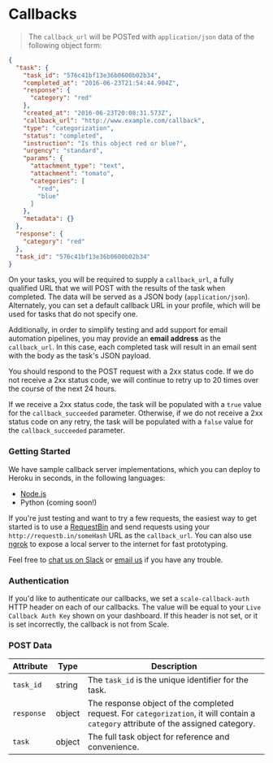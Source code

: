 # Callbacks

> The `callback_url` will be POSTed with `application/json` data of the following object form:

```json
{
  "task": {
    "task_id": "576c41bf13e36b0600b02b34",
    "completed_at": "2016-06-23T21:54:44.904Z",
    "response": {
      "category": "red"
    },
    "created_at": "2016-06-23T20:08:31.573Z",
    "callback_url": "http://www.example.com/callback",
    "type": "categorization",
    "status": "completed",
    "instruction": "Is this object red or blue?",
    "urgency": "standard",
    "params": {
      "attachment_type": "text",
      "attachment": "tomato",
      "categories": [
        "red",
        "blue"
      ]
    },
    "metadata": {}
  },
  "response": {
    "category": "red"
  },
  "task_id": "576c41bf13e36b0600b02b34"
}
```

On your tasks, you will be required to supply a `callback_url`, a fully qualified URL that we will POST with the results of the task when completed. The data will be served as a JSON body (`application/json`). Alternately, you can set a default callback URL in your profile, which will be used for tasks that do not specify one.

Additionally, in order to simplify testing and add support for email automation pipelines, you may provide an **email address** as the `callback_url`. In this case, each completed task will result in an email sent with the body as the task's JSON payload.

You should respond to the POST request with a 2xx status code. If we do not receive a 2xx status code, we will continue to retry up to 20 times over the course of the next 24 hours.

If we receive a 2xx status code, the task will be populated with a `true` value for the `callback_succeeded` parameter. Otherwise, if we do not receive a 2xx status code on any retry, the task will be populated with a `false` value for the `callback_succeeded` parameter.

### Getting Started

We have sample callback server implementations, which you can deploy to Heroku in seconds, in the following languages:

* [Node.js](https://github.com/scaleapi/sample-callback-server-node)
* Python (coming soon!)

If you're just testing and want to try a few requests, the easiest way to get started is to use a [RequestBin](http://requestb.in/) and send requests using your `http://requestb.in/someHash` URL as the `callback_url`. You can also use [ngrok](https://ngrok.com/) to expose a local server to the internet for fast prototyping.

Feel free to [chat us on Slack](https://chat.scaleapi.com) or [email us](mailto:hello@scaleapi.com) if you have any trouble.

### Authentication

If you'd like to authenticate our callbacks, we set a `scale-callback-auth` HTTP header on each of our callbacks. The value will be equal to your `Live Callback Auth Key` shown on your dashboard. If this header is not set, or it is set incorrectly, the callback is not from Scale.

### POST Data

Attribute | Type | Description
--------- | ------- | -----------
`task_id` | string | The `task_id` is the unique identifier for the task.
`response` | object | The response object of the completed request. For `categorization`, it will contain a `category` attribute of the assigned category.
`task` | object | The full task object for reference and convenience.
